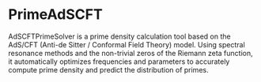 # PrimeAdSCFT
AdSCFTPrimeSolver is a prime density calculation tool based on the AdS/CFT (Anti-de Sitter / Conformal Field Theory) model. Using spectral resonance methods and the non-trivial zeros of the Riemann zeta function, it automatically optimizes frequencies and parameters to accurately compute prime density and predict the distribution of primes.
